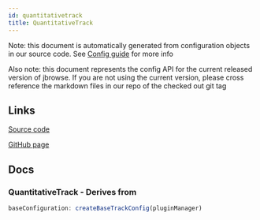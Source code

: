 ```yaml
---
id: quantitativetrack
title: QuantitativeTrack
---
```


Note: this document is automatically generated from configuration objects in our
source code. See [Config guide](/docs/config_guide) for more info

Also note: this document represents the config API for the current released
version of jbrowse. If you are not using the current version, please cross
reference the markdown files in our repo of the checked out git tag

## Links

[Source code](https://github.com/GMOD/jbrowse-components/blob/main/plugins/wiggle/src/QuantitativeTrack/configSchema.ts)

[GitHub page](https://github.com/GMOD/jbrowse-components/tree/main/website/docs/config/QuantitativeTrack.md)

## Docs

### QuantitativeTrack - Derives from

```js
baseConfiguration: createBaseTrackConfig(pluginManager)
```
